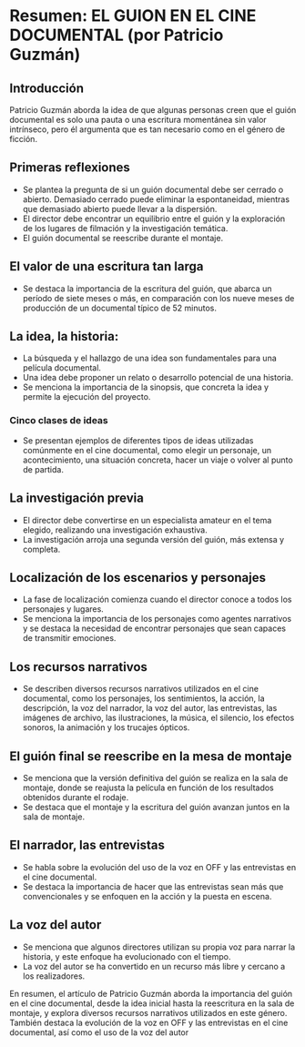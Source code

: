 # Resumen: EL GUION EN EL CINE DOCUMENTAL (por Patricio Guzmán)

## Introducción
Patricio Guzmán aborda la idea de que algunas personas creen que el guión documental es solo una pauta o una escritura momentánea sin valor intrínseco, pero él argumenta que es tan necesario como en el género de ficción.

## Primeras reflexiones
* Se plantea la pregunta de si un guión documental debe ser cerrado o abierto. Demasiado cerrado puede eliminar la espontaneidad, mientras que demasiado abierto puede llevar a la dispersión.
* El director debe encontrar un equilibrio entre el guión y la exploración de los lugares de filmación y la investigación temática.
* El guión documental se reescribe durante el montaje.

## El valor de una escritura tan larga
* Se destaca la importancia de la escritura del guión, que abarca un período de siete meses o más, en comparación con los nueve meses de producción de un documental típico de 52 minutos.

## La idea, la historia:
* La búsqueda y el hallazgo de una idea son fundamentales para una película documental.
* Una idea debe proponer un relato o desarrollo potencial de una historia.
* Se menciona la importancia de la sinopsis, que concreta la idea y permite la ejecución del proyecto.

### Cinco clases de ideas
* Se presentan ejemplos de diferentes tipos de ideas utilizadas comúnmente en el cine documental, como elegir un personaje, un acontecimiento, una situación concreta, hacer un viaje o volver al punto de partida.

## La investigación previa
* El director debe convertirse en un especialista amateur en el tema elegido, realizando una investigación exhaustiva.
* La investigación arroja una segunda versión del guión, más extensa y completa.

## Localización de los escenarios y personajes
* La fase de localización comienza cuando el director conoce a todos los personajes y lugares.
* Se menciona la importancia de los personajes como agentes narrativos y se destaca la necesidad de encontrar personajes que sean capaces de transmitir emociones.

## Los recursos narrativos
* Se describen diversos recursos narrativos utilizados en el cine documental, como los personajes, los sentimientos, la acción, la descripción, la voz del narrador, la voz del autor, las entrevistas, las imágenes de archivo, las ilustraciones, la música, el silencio, los efectos sonoros, la animación y los trucajes ópticos.

## El guión final se reescribe en la mesa de montaje
* Se menciona que la versión definitiva del guión se realiza en la sala de montaje, donde se reajusta la película en función de los resultados obtenidos durante el rodaje.
* Se destaca que el montaje y la escritura del guión avanzan juntos en la sala de montaje.

## El narrador, las entrevistas
* Se habla sobre la evolución del uso de la voz en OFF y las entrevistas en el cine documental.
* Se destaca la importancia de hacer que las entrevistas sean más que convencionales y se enfoquen en la acción y la puesta en escena.

## La voz del autor
* Se menciona que algunos directores utilizan su propia voz para narrar la historia, y este enfoque ha evolucionado con el tiempo.
* La voz del autor se ha convertido en un recurso más libre y cercano a los realizadores.

En resumen, el artículo de Patricio Guzmán aborda la importancia del guión en el cine documental, desde la idea inicial hasta la reescritura en la sala de montaje, y explora diversos recursos narrativos utilizados en este género. También destaca la evolución de la voz en OFF y las entrevistas en el cine documental, así como el uso de la voz del autor

